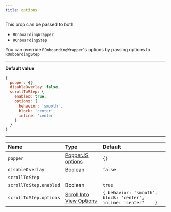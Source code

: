 ```yaml
---
title: options
---
```

<alert type="info">
This prop can be passed to both

- `ROnboardingWrapper`
- `ROnboardingStep`

You can override `ROnboardingWrapper`'s options by passing options to `ROnboardingStep`
</alert>

---
**Default value**

```js
{
  popper: {},
  disableOverlay: false,
  scrollToStep: {
    enabled: true,
    options: {
      behavior: 'smooth',
      block: 'center',
      inline: 'center'
    }
  }
}
```
---
| Name | Type | Default |
| :-------- | :-------- | :-------- |
| `popper` | [PopperJS options](https://popper.js.org/docs/v2/constructors/#options) | `{}` |
| `disableOverlay` | Boolean | `false` |
| `scrollToStep` | | |
| `scrollToStep.enabled` | Boolean | `true` |
| `scrollToStep.options` | [Scroll Into View Options](https://developer.mozilla.org/en-US/docs/Web/API/Element/scrollIntoView) | `{ behavior: 'smooth', block: 'center', inline: 'center'    }` |














